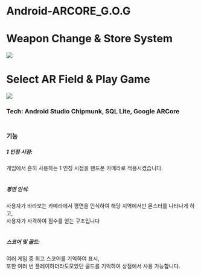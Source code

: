 # Android-ARCORE_G.O.G
<p align ="center">
<h1>Weapon Change & Store System</h1>
<img src = "https://user-images.githubusercontent.com/47212854/185969460-144775f7-b794-4e5e-89ea-f924c3ef2176.gif">
</p>
<p align ="center">
<h1>Select AR Field & Play Game</h1>
<img src = "https://user-images.githubusercontent.com/47212854/185970277-b95d4488-bbd4-4e02-96c0-656afad09b01.gif">
<h3>Tech: Android Studio Chipmunk, SQL Lite, Google ARCore<br></br></h3>
<h3>기능</h3>
<h5>1 인칭 시점:</h5> 게임에서 흔히 사용하는 1 인칭 시점을 핸드폰 카메라로 적용시켰습니다.<br></br>
<h5>평면 인식:</h5> 사용자가 바라보는 카메라에서 평면을 인식하여 해당 지역에서만 몬스터를 나타나게 하고,<br> 사용자가 사격하여 점수를 얻는 구조입니다<br></br>
<h5>스코어 및 골드:</h5> 여러 게임 중 최고 스코어를 기억하여 표시,<br> 또한 여러 번 플레이하더라도모았던 골드를 기억하여 상점에서 사용 가능합니다.<br></br>
</p>

